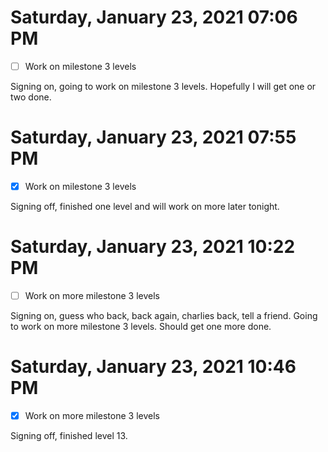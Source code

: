 # Saturday, January 23, 2021 07:06 PM
- [ ] Work on milestone 3 levels

Signing on, going to work on milestone 3 levels. Hopefully I will get one or two done. 

# Saturday, January 23, 2021 07:55 PM
- [x] Work on milestone 3 levels

Signing off, finished one level and will work on more later tonight. 

# Saturday, January 23, 2021 10:22 PM
- [ ] Work on more milestone 3 levels

Signing on, guess who back, back again, charlies back, tell a friend. Going to work on more milestone 3 levels. Should get one more done. 

# Saturday, January 23, 2021 10:46 PM
- [x] Work on more milestone 3 levels

Signing off, finished level 13. 

